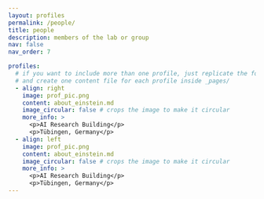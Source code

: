 ```yaml
---
layout: profiles
permalink: /people/
title: people
description: members of the lab or group
nav: false
nav_order: 7

profiles:
  # if you want to include more than one profile, just replicate the following block
  # and create one content file for each profile inside _pages/
  - align: right
    image: prof_pic.png
    content: about_einstein.md
    image_circular: false # crops the image to make it circular
    more_info: >
      <p>AI Research Building</p>
      <p>Tübingen, Germany</p>
  - align: left
    image: prof_pic.png
    content: about_einstein.md
    image_circular: false # crops the image to make it circular
    more_info: >
      <p>AI Research Building</p>
      <p>Tübingen, Germany</p>
---
```

